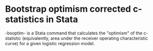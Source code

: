 Bootstrap optimism corrected c-statistics in Stata
==================================================

-bsoptim- is a Stata command that calculates the "optimism" of the
c-statistic (equivalently, area under the receiver operating
characteristic curve) for a given logistic regression model.
